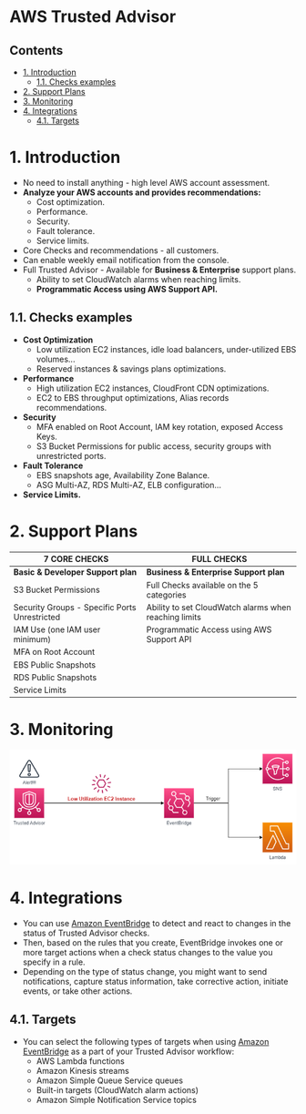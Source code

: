 # AWS Trusted Advisor<!-- omit in toc -->

## Contents <!-- omit in toc -->

- [1. Introduction](#1-introduction)
  - [1.1. Checks examples](#11-checks-examples)
- [2. Support Plans](#2-support-plans)
- [3. Monitoring](#3-monitoring)
- [4. Integrations](#4-integrations)
  - [4.1. Targets](#41-targets)

# 1. Introduction

- No need to install anything - high level AWS account assessment.
- **Analyze your AWS accounts and provides recommendations:**
  - Cost optimization.
  - Performance.
  - Security.
  - Fault tolerance.
  - Service limits.
- Core Checks and recommendations - all customers.
- Can enable weekly email notification from the console.
- Full Trusted Advisor - Available for **Business & Enterprise** support plans.
  - Ability to set CloudWatch alarms when reaching limits.
  - **Programmatic Access using AWS Support API.**

## 1.1. Checks examples

- **Cost Optimization**
  - Low utilization EC2 instances, idle load balancers, under-utilized EBS volumes...
  - Reserved instances & savings plans optimizations.
- **Performance**
  - High utilization EC2 instances, CloudFront CDN optimizations.
  - EC2 to EBS throughput optimizations, Alias records recommendations.
- **Security**
  - MFA enabled on Root Account, IAM key rotation, exposed Access Keys.
  - S3 Bucket Permissions for public access, security groups with unrestricted ports.
- **Fault Tolerance**
  - EBS snapshots age, Availability Zone Balance.
  - ASG Multi-AZ, RDS Multi-AZ, ELB configuration...
- **Service Limits.**

# 2. Support Plans

| 7 CORE CHECKS                                 | FULL CHECKS                                           |
| --------------------------------------------- | ----------------------------------------------------- |
| **Basic & Developer Support plan**            | **Business & Enterprise Support plan**                |
| S3 Bucket Permissions                         | Full Checks available on the 5 categories             |
| Security Groups - Specific Ports Unrestricted | Ability to set CloudWatch alarms when reaching limits |
| IAM Use (one IAM user minimum)                | Programmatic Access using AWS Support API             |
| MFA on Root Account                           |                                                       |
| EBS Public Snapshots                          |                                                       |
| RDS Public Snapshots                          |                                                       |
| Service Limits                                |                                                       |

# 3. Monitoring

![Trusted Advisor - Monitoring](/Images/AWSTrustedAdvisorMonitoring.png)

# 4. Integrations

- You can use [Amazon EventBridge](/Application%20Integration/Amazon%20EventBridge.md) to detect and react to changes in the status of Trusted Advisor checks.
- Then, based on the rules that you create, EventBridge invokes one or more target actions when a check status changes to the value you specify in a rule.
- Depending on the type of status change, you might want to send notifications, capture status information, take corrective action, initiate events, or take other actions.

## 4.1. Targets

- You can select the following types of targets when using [Amazon EventBridge](/Application%20Integration/Amazon%20EventBridge.md) as a part of your Trusted Advisor workflow:
  - AWS Lambda functions
  - Amazon Kinesis streams
  - Amazon Simple Queue Service queues
  - Built-in targets (CloudWatch alarm actions)
  - Amazon Simple Notification Service topics
